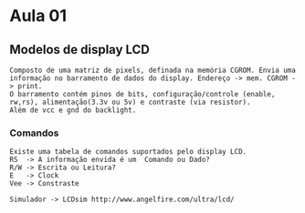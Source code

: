 # Aula 01

## Modelos de display LCD
    Composto de uma matriz de pixels, definada na memória CGROM. Envia uma informação no barramento de dados do display. Endereço -> mem. CGROM -> print.
    O barramento contém pinos de bits, configuração/controle (enable, rw,rs), alimentação(3.3v ou 5v) e contraste (via resistor).
    Além de vcc e gnd do backlight.

### Comandos
    Existe uma tabela de comandos suportados pelo display LCD.
    RS  -> A informação envida é um  Comando ou Dado?
    R/W -> Escrita ou Leitura?
    E   -> Clock
    Vee -> Constraste

    Simulador -> LCDsim http://www.angelfire.com/ultra/lcd/